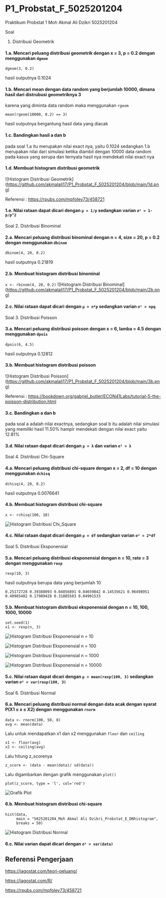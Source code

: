 # P1_Probstat_F_5025201204
Praktikum Probstat 1
Moh Akmal Ali Dzikri
5025201204

Soal
1. Distribusi Geometrik

#### 1.a. Mencari peluang distribusi geometrik dengan x = 3, p = 0.2 dengan menggunakan `dgeom`
```
dgeom(3, 0.2)
```
hasil outputnya 0.1024

#### 1.b. Mencari mean dengan data random yang berjumlah 10000, dimana hasil dari distrubusi geometriknya 3
karena yang diminta data random maka menggunakan `rgeom`
```
mean(rgeom(10000, 0.2) == 3)
```
hasil outputnya bergantung hasil data yang diacak

#### 1.c. Bandingkan hasil a dan b
pada soal 1.a itu merupakan nilai exact nya, yaitu 0.1024
sedangkan 1.b merupakan nilai dari simulasi ketika diambil dengan 10000 data random pada kasus yang serupa
dan ternyata hasil nya mendekati nilai exact nya

#### 1.d. Membuat histogram distribusi geometrik
![Histogram Distribusi Geometrik] (https://github.com/akmalali17/P1_Probstat_F_5025201204/blob/main/1d.png)

Referensi : https://rpubs.com/mpfoley73/458721
#### 1.e. Nilai rataan dapat dicari dengan `μ = 1/p` sedangkan varian `σ² = 1-p/p^2` 

Soal 
2. Distribusi Binominal

#### 2.a. Mencari peluang distribusi binominal dengan n = 4, size = 20, p = 0.2 dengan menggunakan `dbinom`
```
dbinom(4, 20, 0.2)
```
hasil outputnya 0.21819

#### 2.b. Membuat histogram distribusi binominal
```x <- rbinom(4, 20, 0.2)```
![Histogram Distribusi Binominal] (https://github.com/akmalali17/P1_Probstat_F_5025201204/blob/main/2b.png)

#### 2.c. Nilai rataan dapat dicari dengan `μ = n*p` sedangkan varian `σ² = npq` 

Soal 
3. Distribusi Poisson

#### 3.a. Mencari peluang distribusi poisson dengan x = 6, lamba = 4.5 dengan menggunakan `dpois`
```
dpois(6, 4.5)
```
hasil outputnya 0.12812

#### 3.b. Membuat histogram distribusi poisson
![Histogram Distribusi Poisson] (https://github.com/akmalali17/P1_Probstat_F_5025201204/blob/main/3b.png)

Referensi : https://bookdown.org/gabriel_butler/ECON41Labs/tutorial-5-the-poisson-distribution.html 

#### 3.c. Bandingkan a dan b
pada soal a adalah nilai exactnya, sedangkan soal b itu adalah nilai simulasi yang memiliki hasil 11.50% hampir mendekati dengan nilai exact yaitu 12.81%

#### 3.d. Nilai rataan dapat dicari dengan `μ = λ` dan varian `σ² = λ` 

Soal 
4. Distribusi Chi-Square

#### 4.a. Mencari peluang distribusi chi-square dengan x = 2, df = 10 dengan menggunakan `dchisq`
```
dchisq(4, 20, 0.2)
```
hasil outputnya 0.0076641

#### 4.b. Membuat histogram distribusi chi-square
```
x <- rchisq(100, 10)
```
![Histogram Distribusi Chi_Square](https://github.com/akmalali17/P1_Probstat_F_5025201204/blob/main/4b.png)

#### 4.c. Nilai rataan dapat dicari dengan `μ = df` sedangkan varian `σ² = 2*df`


Soal 
5. Distribusi Eksponensial

#### 5.a. Mencari peluang distribusi eksponensial dengan n = 10, rate = 3 dengan menggunakan `rexp`
```
rexp(10, 3)
```
hasil outputnya berupa data yang berjumlah 10 
```
0.25172728 0.39388093 0.04856891 0.04659842 0.14535621 0.96498951 0.40985402 0.17989428 0.31885583 0.04901533
```

#### 5.b. Membuat histogram distribusi eksponensial dengan n = 10, 100, 1000, 10000
```
set.seed(1)
x1 <- rexp(n, 3)
```
![Histogram Distribusi Eksponensial n = 10](https://github.com/akmalali17/P1_Probstat_F_5025201204/blob/main/5b_n%3D10.png)

![Histogram Distribusi Eksponensial n = 100](https://github.com/akmalali17/P1_Probstat_F_5025201204/blob/main/5b_n%3D100.png)

![Histogram Distribusi Eksponensial n = 1000](https://github.com/akmalali17/P1_Probstat_F_5025201204/blob/main/5b_n%3D1000.png)

![Histogram Distribusi Eksponensial n = 10000](https://github.com/akmalali17/P1_Probstat_F_5025201204/blob/main/5b_n%3D10000.png)


#### 5.c. Nilai rataan dapat dicari dengan `μ = mean(rexp(100, 3)` sedangkan varian `σ² = var(rexp(100, 3)`


Soal 
6. Distribusi Normal

#### 6.a. Mencari peluang distribusi normal dengan data acak dengan syarat P(X1 ≤ x ≤ X2) dengan menggunakan `rnorm`
```
data <- rnorm(100, 50, 8)
avg <- mean(data)
```
Lalu untuk mendapatkan x1 dan x2 menggunakan `floor` dan `ceiling`
```
x1 <- floor(avg)
x2 <- ceiling(avg)
```
Lalu hitung z_scorenya 
```
z_score <- (data - mean(data)/ sd(data))
```
Lalu digambarkan dengan grafik menggunakan `plot()`
```
plot(z_score, type = 'l', col='red')
```
![Grafik Plot](https://github.com/akmalali17/P1_Probstat_F_5025201204/blob/main/6a.png)


#### 6.b. Membuat histogram distribusi chi-square
```
hist(data, 
     main = "5025201204_Moh Akmal Ali Dzikri_Probstat_E_DNhistogram",
     breaks = 50)
 ```
 ![Histogram Distribusi Normal](https://github.com/akmalali17/P1_Probstat_F_5025201204/blob/main/6b.png)


#### 6.c. Nilai varian dapat dicari dengan `σ² = var(data)`

## Referensi Pengerjaan
https://jagostat.com/teori-peluang/ 

https://jagostat.com/R/

https://rpubs.com/mpfoley73/458721
